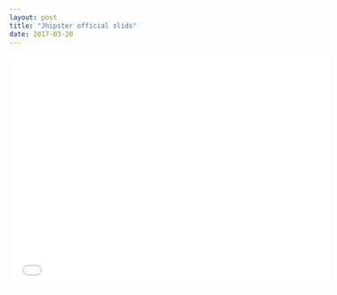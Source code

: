 ```yaml
---
layout: post
title: "Jhipster official slids"
date: 2017-03-20
---
```

<iframe src="//jhipster.github.io/presentation/#/" width="576" height="420" scrolling="no" frameborder="0" webkitallowfullscreen mozallowfullscreen allowfullscreen></iframe>